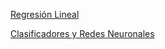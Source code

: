 
[Regresión Lineal](Clasificacion_Supervisada.ipynb)

[Clasificadores y Redes Neuronales](Clasificadores.ipynb)
